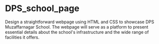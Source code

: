 # DPS_school_page

Design a straightforward webpage using HTML and CSS to showcase DPS Muzaffarnagar School. The webpage will serve as a platform to present essential details about the school's infrastructure and the wide range of facilities it offers.
